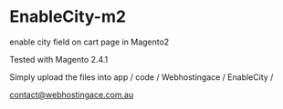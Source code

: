 # EnableCity-m2
enable city field on cart page in Magento2

Tested with Magento 2.4.1

Simply upload the files into app / code / Webhostingace / EnableCity / 

contact@webhostingace.com.au
